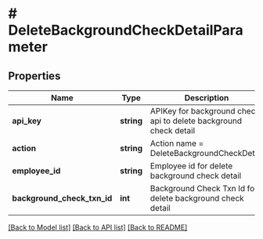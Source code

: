 # # DeleteBackgroundCheckDetailParameter

## Properties

Name | Type | Description | Notes
------------ | ------------- | ------------- | -------------
**api_key** | **string** | APIKey for background check api to  delete background check detail |
**action** | **string** | Action name &#x3D; DeleteBackgroundCheckDetail |
**employee_id** | **string** | Employee id for delete background check detail |
**background_check_txn_id** | **int** | Background Check Txn Id for delete background check detail |

[[Back to Model list]](../../README.md#models) [[Back to API list]](../../README.md#endpoints) [[Back to README]](../../README.md)

